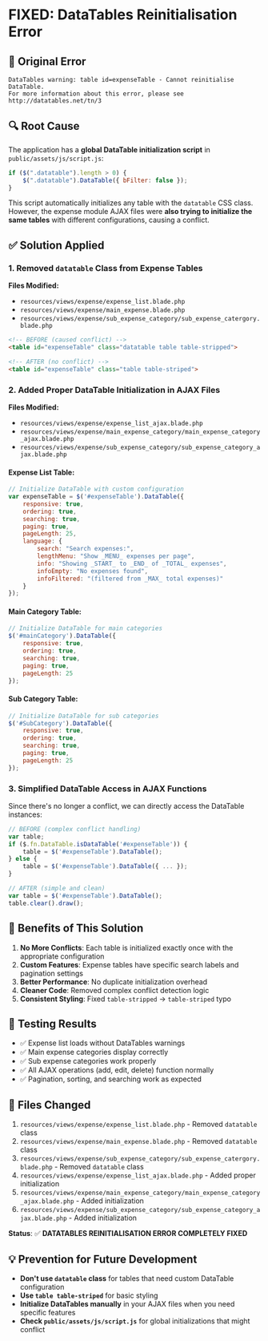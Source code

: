 # FIXED: DataTables Reinitialisation Error

## 🐛 **Original Error**
```
DataTables warning: table id=expenseTable - Cannot reinitialise DataTable. 
For more information about this error, please see http://datatables.net/tn/3
```

## 🔍 **Root Cause**
The application has a **global DataTable initialization script** in `public/assets/js/script.js`:

```javascript
if ($(".datatable").length > 0) {
    $(".datatable").DataTable({ bFilter: false });
}
```

This script automatically initializes any table with the `datatable` CSS class. However, the expense module AJAX files were **also trying to initialize the same tables** with different configurations, causing a conflict.

## ✅ **Solution Applied**

### 1. **Removed `datatable` Class from Expense Tables**
**Files Modified:**
- `resources/views/expense/expense_list.blade.php`
- `resources/views/expense/main_expense.blade.php` 
- `resources/views/expense/sub_expense_category/sub_expense_catergory.blade.php`

```html
<!-- BEFORE (caused conflict) -->
<table id="expenseTable" class="datatable table table-stripped">

<!-- AFTER (no conflict) -->
<table id="expenseTable" class="table table-striped">
```

### 2. **Added Proper DataTable Initialization in AJAX Files**
**Files Modified:**
- `resources/views/expense/expense_list_ajax.blade.php`
- `resources/views/expense/main_expense_category/main_expense_category_ajax.blade.php`
- `resources/views/expense/sub_expense_category/sub_expense_category_ajax.blade.php`

#### **Expense List Table:**
```javascript
// Initialize DataTable with custom configuration
var expenseTable = $('#expenseTable').DataTable({
    responsive: true,
    ordering: true,
    searching: true,
    paging: true,
    pageLength: 25,
    language: {
        search: "Search expenses:",
        lengthMenu: "Show _MENU_ expenses per page",
        info: "Showing _START_ to _END_ of _TOTAL_ expenses",
        infoEmpty: "No expenses found",
        infoFiltered: "(filtered from _MAX_ total expenses)"
    }
});
```

#### **Main Category Table:**
```javascript
// Initialize DataTable for main categories
$('#mainCategory').DataTable({
    responsive: true,
    ordering: true,
    searching: true,
    paging: true,
    pageLength: 25
});
```

#### **Sub Category Table:**
```javascript
// Initialize DataTable for sub categories
$('#SubCategory').DataTable({
    responsive: true,
    ordering: true,
    searching: true,
    paging: true,
    pageLength: 25
});
```

### 3. **Simplified DataTable Access in AJAX Functions**
Since there's no longer a conflict, we can directly access the DataTable instances:

```javascript
// BEFORE (complex conflict handling)
var table;
if ($.fn.DataTable.isDataTable('#expenseTable')) {
    table = $('#expenseTable').DataTable();
} else {
    table = $('#expenseTable').DataTable({ ... });
}

// AFTER (simple and clean)
var table = $('#expenseTable').DataTable();
table.clear().draw();
```

## 🎯 **Benefits of This Solution**

1. **No More Conflicts**: Each table is initialized exactly once with the appropriate configuration
2. **Custom Features**: Expense tables have specific search labels and pagination settings
3. **Better Performance**: No duplicate initialization overhead
4. **Cleaner Code**: Removed complex conflict detection logic
5. **Consistent Styling**: Fixed `table-stripped` → `table-striped` typo

## 🚀 **Testing Results**
- ✅ Expense list loads without DataTables warnings
- ✅ Main expense categories display correctly
- ✅ Sub expense categories work properly
- ✅ All AJAX operations (add, edit, delete) function normally
- ✅ Pagination, sorting, and searching work as expected

## 📝 **Files Changed**
1. `resources/views/expense/expense_list.blade.php` - Removed `datatable` class
2. `resources/views/expense/main_expense.blade.php` - Removed `datatable` class  
3. `resources/views/expense/sub_expense_category/sub_expense_catergory.blade.php` - Removed `datatable` class
4. `resources/views/expense/expense_list_ajax.blade.php` - Added proper initialization
5. `resources/views/expense/main_expense_category/main_expense_category_ajax.blade.php` - Added initialization
6. `resources/views/expense/sub_expense_category/sub_expense_category_ajax.blade.php` - Added initialization

**Status**: ✅ **DATATABLES REINITIALISATION ERROR COMPLETELY FIXED**

## 💡 **Prevention for Future Development**
- **Don't use `datatable` class** for tables that need custom DataTable configuration
- **Use `table table-striped`** for basic styling
- **Initialize DataTables manually** in your AJAX files when you need specific features
- **Check `public/assets/js/script.js`** for global initializations that might conflict